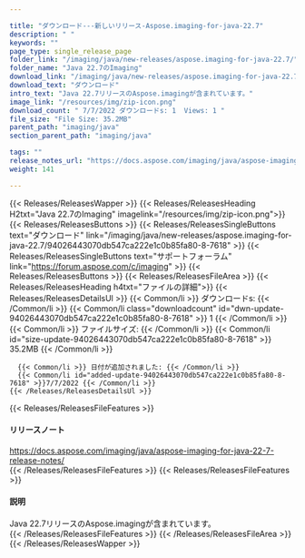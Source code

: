 ```yaml
---

title: "ダウンロード---新しいリリース-Aspose.imaging-for-java-22.7"
description: " "
keywords: ""
page_type: single_release_page
folder_link: "/imaging/java/new-releases/aspose.imaging-for-java-22.7/"
folder_name: "Java 22.7のImaging"
download_link: "/imaging/java/new-releases/aspose.imaging-for-java-22.7/94026443070db547ca222e1c0b85fa80-8-7618"
download_text: "ダウンロード"
intro_text: "Java 22.7リリースのAspose.imagingが含まれています。"
image_link: "/resources/img/zip-icon.png"
download_count: " 7/7/2022 ダウンロードs: 1  Views: 1 "
file_size: "File Size: 35.2MB"
parent_path: "imaging/java"
section_parent_path: "imaging/java"

tags: ""
release_notes_url: "https://docs.aspose.com/imaging/java/aspose-imaging-for-java-22-7-release-notes/"
weight: 141

---
```


{{< Releases/ReleasesWapper >}}
  {{< Releases/ReleasesHeading H2txt="Java 22.7のImaging" imagelink="/resources/img/zip-icon.png">}}
  {{< Releases/ReleasesButtons >}}
    {{< Releases/ReleasesSingleButtons text="ダウンロード" link="/imaging/java/new-releases/aspose.imaging-for-java-22.7/94026443070db547ca222e1c0b85fa80-8-7618" >}}
    {{< Releases/ReleasesSingleButtons text="サポートフォーラム" link="https://forum.aspose.com/c/imaging" >}}
  {{< Releases/ReleasesButtons >}}
  {{< Releases/ReleasesFileArea >}}
    {{< Releases/ReleasesHeading h4txt="ファイルの詳細">}}
    {{< Releases/ReleasesDetailsUl >}}
      {{< Common/li >}} ダウンロードs: {{< /Common/li >}}
      {{< Common/li class="downloadcount" id="dwn-update-94026443070db547ca222e1c0b85fa80-8-7618" >}} 1 {{< /Common/li >}}
      {{< Common/li >}} ファイルサイズ: {{< /Common/li >}}
      {{< Common/li id="size-update-94026443070db547ca222e1c0b85fa80-8-7618" >}} 35.2MB {{< /Common/li >}}

      {{< Common/li >}} 日付が追加されました: {{< /Common/li >}}
      {{< Common/li id="added-update-94026443070db547ca222e1c0b85fa80-8-7618" >}}7/7/2022 {{< /Common/li >}}
    {{< /Releases/ReleasesDetailsUl >}}

  {{< Releases/ReleasesFileFeatures >}}
      <h4>リリースノート</h4><div><a href='https://docs.aspose.com/imaging/java/aspose-imaging-for-java-22-7-release-notes/'>https://docs.aspose.com/imaging/java/aspose-imaging-for-java-22-7-release-notes/</a></div>
  {{< /Releases/ReleasesFileFeatures >}}
  {{< Releases/ReleasesFileFeatures >}}
      <h4>説明</h4><div class="HTMLDescription">Java 22.7リリースのAspose.imagingが含まれています。</div>
  {{< /Releases/ReleasesFileFeatures >}}
 {{< /Releases/ReleasesFileArea >}}
{{< /Releases/ReleasesWapper >}}


